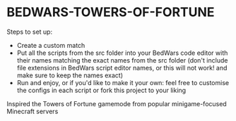 # BEDWARS-TOWERS-OF-FORTUNE
Steps to set up:
- Create a custom match
- Put all the scripts from the src folder into your BedWars code editor with their names matching the exact names from the src folder (don't include file extensions in BedWars script editor names, or this will not work! and make sure to keep the names exact)
- Run and enjoy, or if you'd like to make it your own: feel free to customise the configs in each script or fork this project to your liking

Inspired the Towers of Fortune gamemode from popular minigame-focused Minecraft servers

